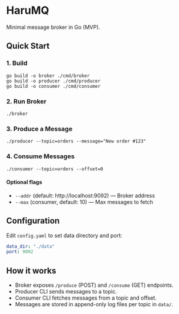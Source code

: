 # HaruMQ

Minimal message broker in Go (MVP).

## Quick Start

### 1. Build

```
go build -o broker ./cmd/broker
go build -o producer ./cmd/producer
go build -o consumer ./cmd/consumer
```

### 2. Run Broker

```
./broker
```

### 3. Produce a Message

```
./producer --topic=orders --message="New order #123"
```

### 4. Consume Messages

```
./consumer --topic=orders --offset=0
```

#### Optional flags
- `--addr` (default: http://localhost:9092) — Broker address
- `--max` (consumer, default: 10) — Max messages to fetch

## Configuration

Edit `config.yaml` to set data directory and port:

```yaml
data_dir: "./data"
port: 9092
```

## How it works
- Broker exposes `/produce` (POST) and `/consume` (GET) endpoints.
- Producer CLI sends messages to a topic.
- Consumer CLI fetches messages from a topic and offset.
- Messages are stored in append-only log files per topic in `data/`.
